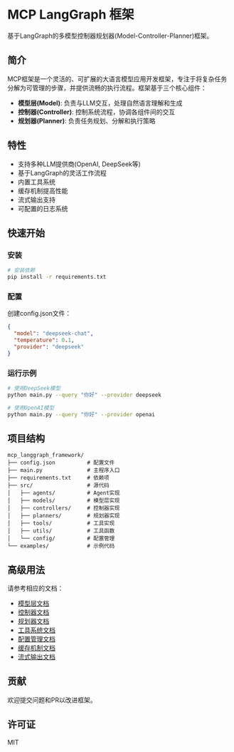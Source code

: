 # MCP LangGraph 框架

基于LangGraph的多模型控制器规划器(Model-Controller-Planner)框架。

## 简介

MCP框架是一个灵活的、可扩展的大语言模型应用开发框架，专注于将复杂任务分解为可管理的步骤，并提供流畅的执行流程。框架基于三个核心组件：

- **模型层(Model)**: 负责与LLM交互，处理自然语言理解和生成
- **控制器(Controller)**: 控制系统流程，协调各组件间的交互
- **规划器(Planner)**: 负责任务规划、分解和执行策略

## 特性

- 支持多种LLM提供商(OpenAI, DeepSeek等)
- 基于LangGraph的灵活工作流程
- 内置工具系统
- 缓存机制提高性能
- 流式输出支持
- 可配置的日志系统

## 快速开始

### 安装

```bash
# 安装依赖
pip install -r requirements.txt
```

### 配置

创建config.json文件：

```json
{
  "model": "deepseek-chat",
  "temperature": 0.1,
  "provider": "deepseek"
}
```

### 运行示例

```bash
# 使用DeepSeek模型
python main.py --query "你好" --provider deepseek

# 使用OpenAI模型
python main.py --query "你好" --provider openai
```

## 项目结构

```
mcp_langgraph_framework/
├── config.json          # 配置文件
├── main.py              # 主程序入口
├── requirements.txt     # 依赖项
├── src/                 # 源代码
│   ├── agents/          # Agent实现
│   ├── models/          # 模型层实现
│   ├── controllers/     # 控制器实现
│   ├── planners/        # 规划器实现
│   ├── tools/           # 工具实现
│   ├── utils/           # 工具函数
│   └── config/          # 配置管理
└── examples/            # 示例代码
```

## 高级用法

请参考相应的文档：

- [模型层文档](./models.md)
- [控制器文档](./controllers.md)
- [规划器文档](./planners.md)
- [工具系统文档](./tools.md)
- [配置管理文档](./config.md)
- [缓存机制文档](./cache.md)
- [流式输出文档](./streaming.md)

## 贡献

欢迎提交问题和PR以改进框架。

## 许可证

MIT 